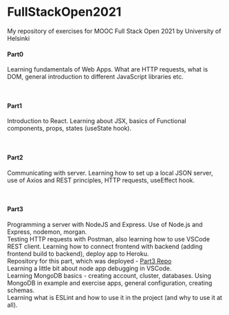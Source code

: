 # FullStackOpen2021
My repository of exercises for MOOC Full Stack Open 2021 by University of Helsinki

<h4>Part0</h4>
<p>Learning fundamentals of Web Apps. What are HTTP requests, what is DOM, general introduction to different JavaScript libraries etc.</p>
</br>
<h4>Part1</h4>
<p>Introduction to React. Learning about JSX, basics of Functional components, props, states (useState hook).</p>
</br>
<h4>Part2</h4>
<p>Communicating with server. Learning how to set up a local JSON server, use of Axios and REST principles, HTTP requests, useEffect hook.</p>
</br>
<h4>Part3</h4>
<p>Programming a server with NodeJS and Express. Use of Node.js and Express, nodemon, morgan. </br> 
   Testing HTTP requests with Postman, also learning how to use VSCode REST client. 
   Learning how to connect frontend with backend (adding frontend build to backend), deploy app to Heroku. </br>
   Repository for this part, which was deployed - <a href="https://github.com/alexattt/FullStack-part3" target="_blank">Part3 Repo</a> </br>
   Learning a little bit about node app debugging in VSCode. </br>
   Learning MongoDB basics - creating account, cluster, databases. Using MongoDB in example and exercise apps, general configuration, creating schemas. </br>
   Learning what is ESLint and how to use it in the project (and why to use it at all).
</p>
